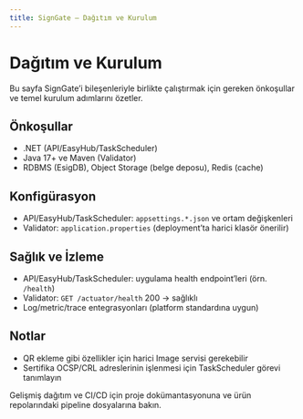 ```yaml
---
title: SignGate — Dağıtım ve Kurulum
---
```


# Dağıtım ve Kurulum

Bu sayfa SignGate’i bileşenleriyle birlikte çalıştırmak için gereken önkoşullar ve temel kurulum adımlarını özetler.

## Önkoşullar
- .NET (API/EasyHub/TaskScheduler)
- Java 17+ ve Maven (Validator)
- RDBMS (EsigDB), Object Storage (belge deposu), Redis (cache)

## Konfigürasyon
- API/EasyHub/TaskScheduler: `appsettings.*.json` ve ortam değişkenleri
- Validator: `application.properties` (deployment’ta harici klasör önerilir)

## Sağlık ve İzleme
- API/EasyHub/TaskScheduler: uygulama health endpoint’leri (örn. `/health`)
- Validator: `GET /actuator/health` 200 → sağlıklı
- Log/metric/trace entegrasyonları (platform standardına uygun)

## Notlar
- QR ekleme gibi özellikler için harici Image servisi gerekebilir
- Sertifika OCSP/CRL adreslerinin işlenmesi için TaskScheduler görevi tanımlayın

Gelişmiş dağıtım ve CI/CD için proje dokümantasyonuna ve ürün repolarındaki pipeline dosyalarına bakın.

